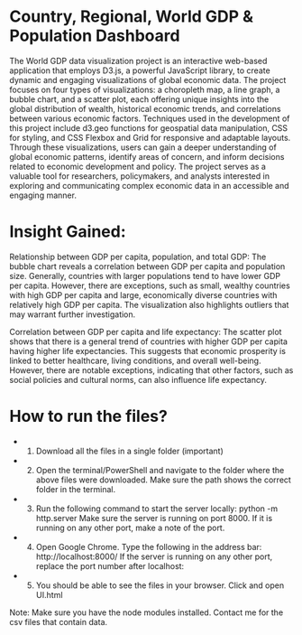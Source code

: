# Country, Regional, World GDP & Population Dashboard

The World GDP data visualization project is an interactive web-based application that employs D3.js, a powerful JavaScript library, to create dynamic and engaging visualizations of global economic data. The project focuses on four types of visualizations: a choropleth map, a line graph, a bubble chart, and a scatter plot, each offering unique insights into the global distribution of wealth, historical economic trends, and correlations between various economic factors. Techniques used in the development of this project include d3.geo functions for geospatial data manipulation, CSS for styling, and CSS Flexbox and Grid for responsive and adaptable layouts. Through these visualizations, users can gain a deeper understanding of global economic patterns, identify areas of concern, and inform decisions related to economic development and policy. The project serves as a valuable tool for researchers, policymakers, and analysts interested in exploring and communicating complex economic data in an accessible and engaging manner.

# Insight Gained:
Relationship between GDP per capita, population, and total GDP: The bubble chart reveals a correlation between GDP per capita and population size. Generally, countries with larger populations tend to have lower GDP per capita. However, there are exceptions, such as small, wealthy countries with high GDP per capita and large, economically diverse countries with relatively high GDP per capita. The visualization also highlights outliers that may warrant further investigation.

Correlation between GDP per capita and life expectancy: The scatter plot shows that there is a general trend of countries with higher GDP per capita having higher life expectancies. This suggests that economic prosperity is linked to better healthcare, living conditions, and overall well-being. However, there are notable exceptions, indicating that other factors, such as social policies and cultural norms, can also influence life expectancy.

# How to run the files?
- 1. Download all the files in a single folder (important)
- 2. Open the terminal/PowerShell and navigate to the folder where the above files were downloaded. Make sure the path shows the correct folder in the terminal.
- 3. Run the following command to start the server locally: python -m http.server
Make sure the server is running on port 8000. If it is running on any other port, make a note of the port.
- 4. Open Google Chrome. Type the following in the address bar: http://localhost:8000/
If the server is running on any other port, replace the port number after localhost:
- 5. You should be able to see the files in your browser. Click and open UI.html
 
Note: Make sure you have the node modules installed. Contact me for the csv files that contain data.
